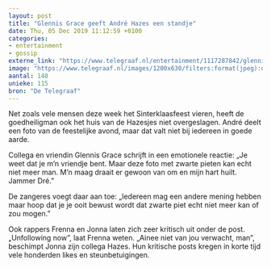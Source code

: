 ```yaml
---
layout: post
title: "Glennis Grace geeft André Hazes een standje"
date: Thu, 05 Dec 2019 11:12:59 +0100
categories: 
- entertainment 
- gossip 
externe_link: "https://www.telegraaf.nl/entertainment/1117287842/glennis-grace-geeft-andre-hazes-een-standje"
image: "https://www.telegraaf.nl/images/1200x630/filters:format(jpeg):quality(80)/cdn-kiosk-api.telegraaf.nl/924c926c-1760-11ea-a559-02d1dbdc35d1.jpg"
aantal: 148
unieke: 115
bron: "De Telegraaf"
---
```


<p class="intro">Net zoals vele mensen deze week het Sinterklaasfeest vieren, heeft de goedheiligman ook het huis van de Hazesjes niet overgeslagen. André deelt een foto van de feestelijke avond, maar dat valt niet bij iedereen in goede aarde.</p> <p>Collega en vriendin Glennis Grace schrijft in een emotionele reactie: „Je weet dat je m’n vriendje bent. Maar deze foto met zwarte pieten kan echt niet meer man. M’n maag draait er gewoon van om en mijn hart huilt. Jammer Dré.”</p><p>De zangeres voegt daar aan toe: „Iedereen mag een andere mening hebben maar hoop dat je je ooit bewust wordt dat zwarte piet echt niet meer kan of zou mogen.”</p><p>Ook rappers Frenna en Jonna laten zich zeer kritisch uit onder de post. „Unfollowing now”, laat Frenna weten. „Ainee niet van jou verwacht, man”, beschimpt Jonna zijn collega Hazes. Hun kritische posts kregen in korte tijd vele honderden likes en steunbetuigingen.</p>
